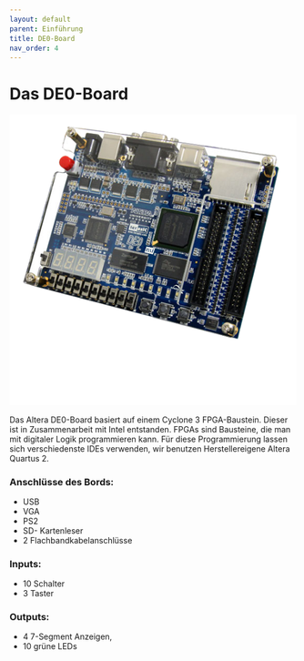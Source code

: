 ```yaml
---
layout: default
parent: Einführung
title: DE0-Board
nav_order: 4
---
```

# Das DE0-Board
![DE0-picture](../assets/DE0.png)

Das Altera DE0-Board basiert auf einem Cyclone 3 FPGA-Baustein. Dieser ist in Zusammenarbeit mit Intel entstanden. FPGAs sind Bausteine, die man mit digitaler Logik programmieren kann. Für diese Programmierung lassen sich verschiedenste IDEs verwenden, wir benutzen Herstellereigene Altera Quartus 2.

### Anschlüsse des Bords:

- USB
- VGA
- PS2
- SD- Kartenleser
- 2 Flachbandkabelanschlüsse

### Inputs:

- 10 Schalter
- 3 Taster

### Outputs:

- 4 7-Segment Anzeigen,
- 10 grüne LEDs